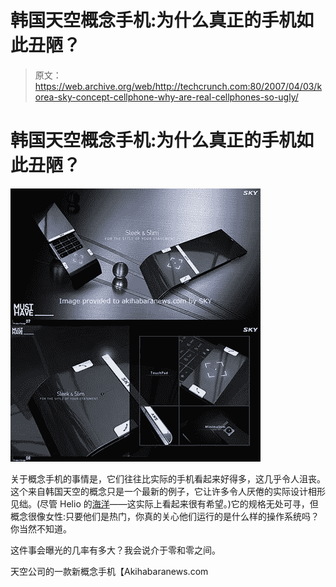 # 韩国天空概念手机:为什么真正的手机如此丑陋？

> 原文：<https://web.archive.org/web/http://techcrunch.com:80/2007/04/03/korea-sky-concept-cellphone-why-are-real-cellphones-so-ugly/>

# 韩国天空概念手机:为什么真正的手机如此丑陋？

![](img/8c3a1fe78d53d28d895aec5572f16fed.png)

关于概念手机的事情是，它们往往比实际的手机看起来好得多，这几乎令人沮丧。这个来自韩国天空的概念只是一个最新的例子，它让许多令人厌倦的实际设计相形见绌。(尽管 Helio 的[海洋](https://web.archive.org/web/20130628171038/http://crunchgear.com/2007/03/26/helio-ocean-dont-call-it-a-messaging-phone-with-keyboard-and-keypad/)——这实际上看起来很有希望。)它的规格无处可寻，但概念很像女性:只要他们是热门，你真的关心他们运行的是什么样的操作系统吗？你当然不知道。

这件事会曝光的几率有多大？我会说介于零和零之间。

天空公司的一款新概念手机【Akihabaranews.com 